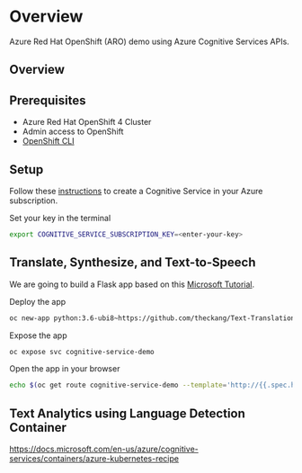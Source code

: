 # Overview

Azure Red Hat OpenShift (ARO) demo using Azure Cognitive Services APIs.

## Overview



## Prerequisites

* Azure Red Hat OpenShift 4 Cluster
* Admin access to OpenShift
* [OpenShift CLI](https://docs.openshift.com/container-platform/4.6/cli_reference/openshift_cli/getting-started-cli.html)

## Setup

Follow these [instructions](https://docs.microsoft.com/en-us/azure/cognitive-services/cognitive-services-apis-create-account?tabs=multiservice%2Cwindows#prerequisites) to create a Cognitive Service in your Azure subscription.

Set your key in the terminal

```bash
export COGNITIVE_SERVICE_SUBSCRIPTION_KEY=<enter-your-key>
```

## Translate, Synthesize, and Text-to-Speech

We are going to build a Flask app based on this [Microsoft Tutorial](https://github.com/MicrosoftTranslator/Text-Translation-API-V3-Flask-App-Tutorial).

Deploy the app

```bash
oc new-app python:3.6-ubi8~https://github.com/theckang/Text-Translation-API-V3-Flask-App-Tutorial --name cognitive-service-demo --env COGNITIVE_SERVICE_SUBSCRIPTION_KEY=$COGNITIVE_SERVICE_SUBSCRIPTION_KEY
```

Expose the app

```bash
oc expose svc cognitive-service-demo
```

Open the app in your browser

```bash
echo $(oc get route cognitive-service-demo --template='http://{{.spec.host}}')
```

## Text Analytics using Language Detection Container

https://docs.microsoft.com/en-us/azure/cognitive-services/containers/azure-kubernetes-recipe

